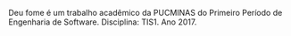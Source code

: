 Deu fome é um trabalho acadêmico da PUCMINAS do Primeiro Período
de Engenharia de Software. Disciplina: TIS1. Ano 2017.